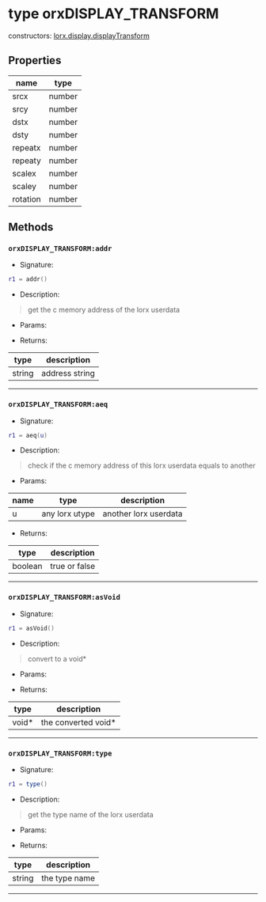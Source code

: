 # type orxDISPLAY_TRANSFORM

> 

constructors: [lorx.display.displayTransform](../modules/display.md#displaytransform)

## Properties

name | type 
--- | --- 
srcx | number
srcy | number
dstx | number
dsty | number
repeatx | number
repeaty | number
scalex | number
scaley | number
rotation | number

## Methods

### **`orxDISPLAY_TRANSFORM:addr`**

* Signature:

```lua
r1 = addr()
```

* Description:

> get the c memory address of the lorx userdata

* Params:

* Returns:

type | description 
--- | ---
string | address string

---

### **`orxDISPLAY_TRANSFORM:aeq`**

* Signature:

```lua
r1 = aeq(u)
```

* Description:

> check if the c memory address of this lorx userdata equals to another

* Params:

name | type | description 
--- | --- | ---
u | any lorx utype | another lorx userdata

* Returns:

type | description 
--- | ---
boolean | true or false

---

### **`orxDISPLAY_TRANSFORM:asVoid`**

* Signature:

```lua
r1 = asVoid()
```

* Description:

> convert to a void\*

* Params:

* Returns:

type | description 
--- | ---
void\* | the converted void\*

---

### **`orxDISPLAY_TRANSFORM:type`**

* Signature:

```lua
r1 = type()
```

* Description:

> get the type name of the lorx userdata

* Params:

* Returns:

type | description 
--- | ---
string | the type name

---

